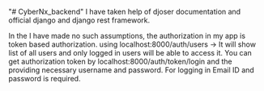 "# CyberNx_backend" 
I have taken help of djoser documentation and official django and django rest framework.

In the I have made no such assumptions, the authorization in my app is token based authorization.
using localhost:8000/auth/users -> It will show list of all users and only logged in users will be able to access it.
You can get authorization token by localhost:8000/auth/token/login and the providing necessary username and password.
For logging in Email ID and password is required.
